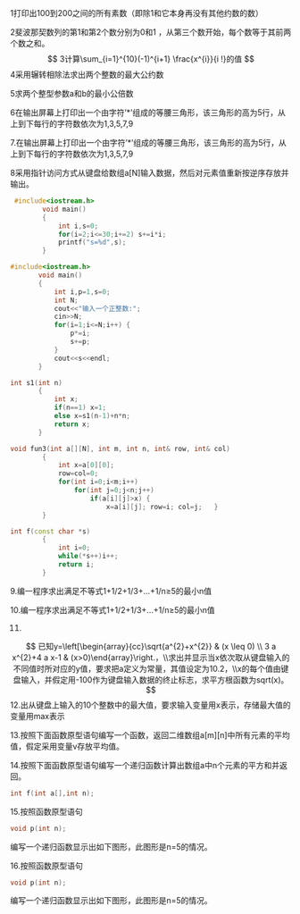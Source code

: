 1打印出100到200之间的所有素数（即除1和它本身再没有其他约数的数）

2斐波那契数列的第1和第2个数分别为0和1 ，从第三个数开始，每个数等于其前两个数之和。
$$
3计算\sum_{i=1}^{10}(-1)^{i+1} \frac{x^{i}}{i !}的值
$$
4采用辗转相除法求出两个整数的最大公约数

5求两个整型参数a和b的最小公倍数

6在输出屏幕上打印出一个由字符’*’组成的等腰三角形，该三角形的高为5行，从上到下每行的字符数依次为1,3,5,7,9

7.在输出屏幕上打印出一个由字符’*’组成的等腰三角形，该三角形的高为5行，从上到下每行的字符数依次为1,3,5,7,9

8采用指针访问方式从键盘给数组a[N]输入数据，然后对元素值重新按逆序存放并输出。

```c++
 #include<iostream.h>
        void main()
        {
	        int i,s=0;
	        for(i=2;i<=30;i+=2) s+=i*i;
	        printf("s=%d",s);
        }

```

```c++
#include<iostream.h>
       void main()
       {
	       int i,p=1,s=0;
	       int N;
	       cout<<"输入一个正整数:";
	       cin>>N;
	       for(i=1;i<=N;i++) {
		       p*=i;
		       s+=p;
	       }
	       cout<<s<<endl;
       }

```

```C++
int s1(int n)
       {
	       int x;
           if(n==1) x=1;
           else x=s1(n-1)+n*n;
           return x;
       }

```

```c++
void fun3(int a[][N], int m, int n, int& row, int& col)
        {
	        int x=a[0][0];
            row=col=0;
	        for(int i=0;i<m;i++)
		        for(int j=0;j<n;j++)
                    if(a[i][j]>x) {
				        x=a[i][j]; row=i; col=j;   }
        }

```

```C++
int f(const char *s)
        {
            int i=0;
            while(*s++)i++;
            return i;
        }

```

9.编一程序求出满足不等式1+1/2+1/3+...+1/n≥5的最小n值

10.编一程序求出满足不等式1+1/2+1/3+...+1/n≥5的最小n值

11.
$$
已知y=\left[\begin{array}{cc}\sqrt{a^{2}+x^{2}} & (x \leq 0) \\ 3 a x^{2}+4 a x-1 & (x>0)\end{array}\right.，\\求出并显示当x依次取从键盘输入的不同值时所对应的y值，要求把a定义为常量，其值设定为10.2，\\x的每个值由键盘输入，并假定用-100作为键盘输入数据的终止标志，求平方根函数为sqrt(x)。
$$
12.出从键盘上输入的10个整数中的最大值，要求输入变量用x表示，存储最大值的变量用max表示

13.按照下面函数原型语句编写一个函数，返回二维数组a[m][n]中所有元素的平均值，假定采用变量v存放平均值。

14.按照下面函数原型语句编写一个递归函数计算出数组a中n个元素的平方和并返回。

```C
int f(int a[],int n);
```

15.按照函数原型语句

```c
void p(int n);
```

编写一个递归函数显示出如下图形，此图形是n=5的情况。

16.按照函数原型语句

```c
void p(int n);
```

编写一个递归函数显示出如下图形，此图形是n=5的情况。